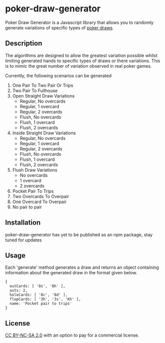 # poker-draw-generator
Poker Draw Generator is a Javascript library that allows you to randomly generate variations of specific types of [poker draws](https://en.wikipedia.org/wiki/Draw_(poker)).  

## Description

The algorithms are designed to allow the greatest variation possible whilst limiting generated hands to specific types of draws or there variations. This is to mimic the great number of variation observed in real poker games.

Currently, the following scenarios can be generated

1. One Pair To Two Pair Or Trips
2. Two Pair To Fullhouse
3. Open Straight Draw Variations 
	 * Regular, No overcards
	 * Regular, 1 overcard
	 * Regular, 2 overcards
	 * Flush, No overcards
	 * Flush, 1 overcard
	 * Flush, 2 overcards
4. Inside Straight Draw Variations
	 * Regular, No overcards
	 * Regular, 1 overcard
	 * Regular, 2 overcards
	 * Flush, No overcards
	 * Flush, 1 overcard
	 * Flush, 2 overcards
5. Flush Draw Variations
	 * No overcards
	 * 1 overcard
	 * 2 overcards
6. Pocket Pair To Trips
7. Two Overcards To Overpair
8. One Overcard To Overpair
9. No pair to pair

## Installation
poker-draw-generator has yet to be published as an npm package, stay tuned for updates

## Usage

Each 'generate' method generates a draw and returns an object containing information about the generated draw in the format given below.

```
{
  outCards: [ '8s', '8h' ],
  outs: 2,
  holeCards: [ '8c', '8d' ],
  flopCards: [ '3h', '3s', 'Kh' ],
  name: 'Pocket pair to trips'
}
```


## License 
[CC BY-NC-SA 2.0](https://creativecommons.org/licenses/by-nc-sa/2.0) with an option to pay for a commercial license.



